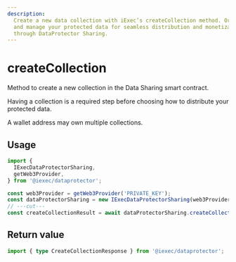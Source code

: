 ```yaml
---
description:
  Create a new data collection with iExec’s createCollection method. Organize
  and manage your protected data for seamless distribution and monetization
  through DataProtector Sharing.
---
```


# createCollection

Method to create a new collection in the Data Sharing smart contract.

Having a collection is a required step before choosing how to distribute your
protected data.

A wallet address may own multiple collections.

## Usage

```ts twoslash
import {
  IExecDataProtectorSharing,
  getWeb3Provider,
} from '@iexec/dataprotector';

const web3Provider = getWeb3Provider('PRIVATE_KEY');
const dataProtectorSharing = new IExecDataProtectorSharing(web3Provider);
// ---cut---
const createCollectionResult = await dataProtectorSharing.createCollection();
```

## Return value

```ts twoslash
import { type CreateCollectionResponse } from '@iexec/dataprotector';
```

